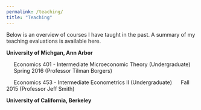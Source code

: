 ```yaml
---
permalink: /teaching/
title: "Teaching"
---
```

Below is an overview of courses I have taught in the past. A summary of my teaching evaluations is available here.

**University of Michgan, Ann Arbor**

&nbsp;&nbsp;&nbsp;&nbsp;&nbsp;Economics 401 - Intermediate Microeconomic Theory (Undergraduate)
&nbsp;&nbsp;&nbsp;&nbsp;&nbsp;Spring 2016 (Professor Tilman Borgers)


&nbsp;&nbsp;&nbsp;&nbsp;&nbsp;Economics 453 - Intermediate Econometrics II (Undergraduate)
&nbsp;&nbsp;&nbsp;&nbsp;&nbsp;Fall 2015 (Professor Jeff Smith)

**University of California, Berkeley**


